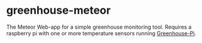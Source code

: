 # greenhouse-meteor
The Meteor Web-app for a simple greenhouse monitoring tool. Requires a raspberry pi with one or more temperature sensors running [Greenhouse-Pi](https://github.com/Architecty/greenhouse-Pi).


